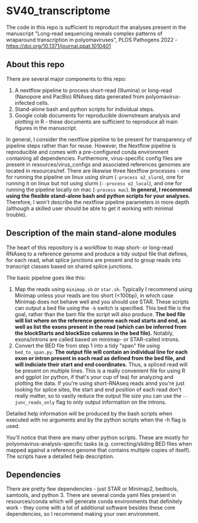 # SV40_transcriptome

The code in this repo is sufficient to reproduct the analyses present in the manuscript "Long-read sequencing reveals complex patterns of wraparound transcription in polyomaviruses", PLOS Pathogens 2022 - https://doi.org/10.1371/journal.ppat.1010401

## About this repo  
There are several major components to this repo:
  1. A nextflow pipeline to process short-read (Illumina) or long-read (Nanopore and PacBio) RNAseq data generated from polyomavirus-infected cells. 
  2. Stand-alone bash and python scripts for individual steps.
  3. Google colab documents for reproducible downstream analysis and plotting in R - these documents are sufficient to reproduce all main figures in the manuscript.  

In general, I consider the nextflow pipeline to be present for transparency of pipeline steps rather than for reuse. However, the Nextflow pipeline is reproducible and comes with a pre-configured conda environment containing all dependencies. Furthermore, virus-specific config files are present in resources/virus_configs and associated references genomes are located in resources/ref. There are likewise three Nextflow processes - one for running the pipeline on linux using slrum (`-process o2_slurm`), one for running it on linux but not using slurm (`--process o2_local`), and one for running the pipeline locally on mac (`-process mac`). **In general, I recommend using the flexible stand-alone bash and python scripts for your analyses.** Therefore, I won't describe the nextflow pipeline parameters in more depth (although a skilled user should be able to get it working with minimal trouble).

## Description of the main stand-alone modules  
The heart of this repository is a workflow to map short- or long-read RNAseq to a reference genome and produce a tidy output file that defines, for each read, what splice junctions are present and to group reads into transcript classes based on shared splice junctions.  

The basic pipeline goes like this:  
  1. Map the reads using `minimap.sh` or `star.sh`. Typically I recommend using Minimap unless your reads are too short (<100bp), in which case Minimap does not behave well and you should use STAR. These scripts can output a bed file using the `-b` switch is specified. This bed file is the goal, rather than the bam file the script will also produce. **The bed file will list where on the reference genome each read starts and end, as well as list the exons present in the read (which can be inferred from the blockStarts and blockSize columns in the bed file).** Notably, exons/introns are called based on minimap- or STAR-called introns.
  2. Convert the BED file from step 1 into a tidy "span" file using `bed_to_span.py`. **The output file will contain an individual line for each exon or intron present in each read as defined from the bed file, and will indiciate their start and end coordinates.** Thus, a spliced read will be present on multiple lines. This is a really convenient file for using R and ggplot (or python, if that's your cup of tea) for analyzing and plotting the data. If you're using short-RNAseq reads annd you're just looking for splice sites, the start and end position of each read don't really matter, so to vastly reduce the output file size you can use the `--junc_reads_only` flag to only output information on the introns.    

Detailed help information will be produced by the bash scripts when executed with no arguments and by the python scripts when the -h flag is used. 

You'll notice that there are many other python scripts. These are mostly for polyomavirus-analysis-specific tasks (e.g. correcting/sliding BED files when mapped against a reference genome that contains multiple copies of itself). The scripts have a detailed help description.  

## Dependencies  
There are pretty few dependencies - just STAR or Minimap2, bedtools, samtools, and python 3. There are several conda yaml files present in resources/conda which will generate conda environments that definitely work - they come with a lot of additional software besides these core dependencies, so I recommend making your own environment.  
